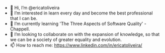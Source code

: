 - 👋 Hi, I’m @ericatoliveira
- 👀 I’m interested in learn every day and become the best professional that I can be.
- 🌱 I’m currently learning 'The Three Aspects of Software Quality' - Chappell.
- 💞️ I’m looking to collaborate on with the expansion of knowledge, so that we can be a society of greater equality and evolution.
- 📫 How to reach me: https://www.linkedin.com/in/ericatoliveira/

<!---
ericatoliveira/ericatoliveira is a ✨ special ✨ repository because its `README.md` (this file) appears on your GitHub profile.
You can click the Preview link to take a look at your changes.
--->
